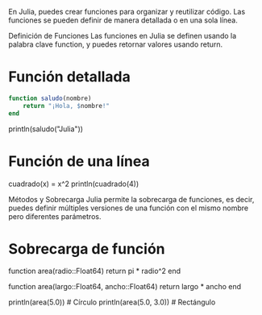 En Julia, puedes crear funciones para organizar y reutilizar código. Las funciones se pueden definir de manera detallada o en una sola línea.

Definición de Funciones
Las funciones en Julia se definen usando la palabra clave function, y puedes retornar valores usando return.

# Función detallada
```Julia
function saludo(nombre)
    return "¡Hola, $nombre!"
end
```
println(saludo("Julia"))

# Función de una línea
cuadrado(x) = x^2
println(cuadrado(4))

Métodos y Sobrecarga
Julia permite la sobrecarga de funciones, es decir, puedes definir múltiples versiones de una función con el mismo nombre pero diferentes parámetros.

# Sobrecarga de función
function area(radio::Float64)
    return pi * radio^2
end

function area(largo::Float64, ancho::Float64)
    return largo * ancho
end

println(area(5.0))  # Círculo
println(area(5.0, 3.0))  # Rectángulo

